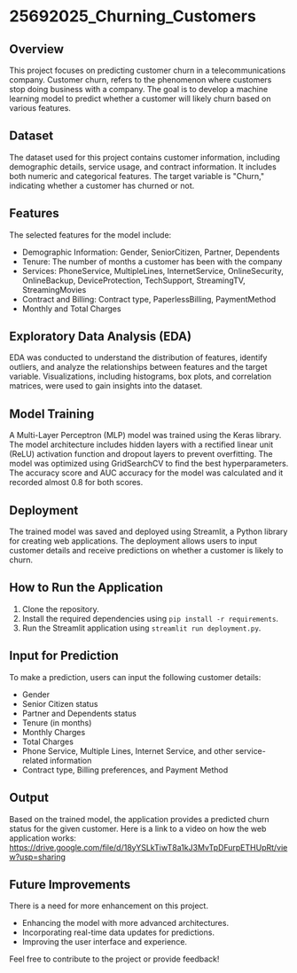# 25692025_Churning_Customers

## Overview
This project focuses on predicting customer churn in a telecommunications company. Customer churn, refers to the phenomenon where customers stop doing business with a company. The goal is to develop a machine learning model to predict whether a customer will likely churn based on various features.

## Dataset
The dataset used for this project contains customer information, including demographic details, service usage, and contract information. It includes both numeric and categorical features. The target variable is "Churn," indicating whether a customer has churned or not.

## Features
The selected features for the model include:
- Demographic Information: Gender, SeniorCitizen, Partner, Dependents
- Tenure: The number of months a customer has been with the company
- Services: PhoneService, MultipleLines, InternetService, OnlineSecurity, OnlineBackup, DeviceProtection, TechSupport, StreamingTV, StreamingMovies
- Contract and Billing: Contract type, PaperlessBilling, PaymentMethod
- Monthly and Total Charges

## Exploratory Data Analysis (EDA)
EDA was conducted to understand the distribution of features, identify outliers, and analyze the relationships between features and the target variable. Visualizations, including histograms, box plots, and correlation matrices, were used to gain insights into the dataset.

## Model Training
A Multi-Layer Perceptron (MLP) model was trained using the Keras library. The model architecture includes hidden layers with a rectified linear unit (ReLU) activation function and dropout layers to prevent overfitting. The model was optimized using GridSearchCV to find the best hyperparameters. The accuracy score and AUC accuracy for the model was calculated and it recorded almost 0.8 for both scores.

## Deployment
The trained model was saved and deployed using Streamlit, a Python library for creating web applications. The deployment allows users to input customer details and receive predictions on whether a customer is likely to churn.

## How to Run the Application

1. Clone the repository.
2. Install the required dependencies using `pip install -r requirements`.
3. Run the Streamlit application using `streamlit run deployment.py`.

## Input for Prediction
To make a prediction, users can input the following customer details:
- Gender
- Senior Citizen status
- Partner and Dependents status
- Tenure (in months)
- Monthly Charges
- Total Charges
- Phone Service, Multiple Lines, Internet Service, and other service-related information
- Contract type, Billing preferences, and Payment Method

## Output
Based on the trained model, the application provides a predicted churn status for the given customer. Here is a link to a video on how the web application works: https://drive.google.com/file/d/18yYSLkTiwT8a1kJ3MvTpDFurpETHUpRt/view?usp=sharing 

## Future Improvements
There is a need for more enhancement on this project.
- Enhancing the model with more advanced architectures.
- Incorporating real-time data updates for predictions.
- Improving the user interface and experience.

Feel free to contribute to the project or provide feedback!

